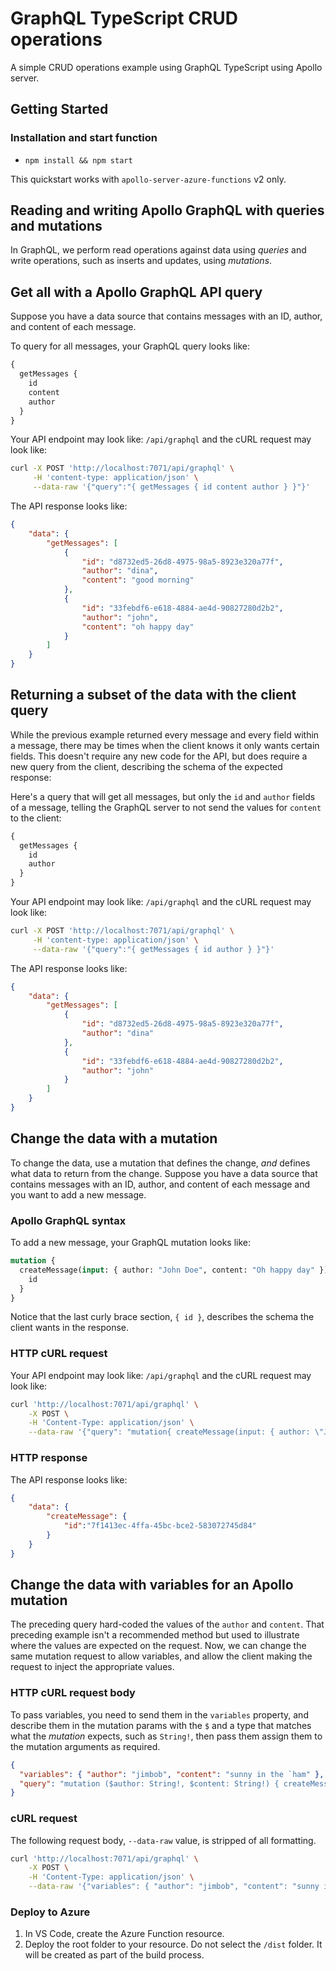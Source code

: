 # GraphQL TypeScript CRUD operations

A simple CRUD operations example using GraphQL TypeScript using Apollo server.

## Getting Started

### Installation and start function

- `npm install && npm start`

This quickstart works with `apollo-server-azure-functions` v2 only.

## Reading and writing Apollo GraphQL with queries and mutations

In GraphQL, we perform read operations against data using _queries_ and write operations, such as inserts and updates, using _mutations_.

## Get all with a Apollo GraphQL API query

Suppose you have a data source that contains messages with an ID, author, and content of each message. 

To query for all messages, your GraphQL query looks like:

```graphql
{
  getMessages {
    id
    content
    author
  }
}
```

Your API endpoint may look like: `/api/graphql` and the cURL request may look like:

```bash
curl -X POST 'http://localhost:7071/api/graphql' \
     -H 'content-type: application/json' \
     --data-raw '{"query":"{ getMessages { id content author } }"}'
```

The API response looks like:

```json
{
    "data": {
        "getMessages": [
            {
                "id": "d8732ed5-26d8-4975-98a5-8923e320a77f",
                "author": "dina",
                "content": "good morning"
            },
            {
                "id": "33febdf6-e618-4884-ae4d-90827280d2b2",
                "author": "john",
                "content": "oh happy day"
            }
        ]
    }
}
```

## Returning a subset of the data with the client query

While the previous example returned every message and every field within a message, there may be times when the client knows it only wants certain fields. This doesn't require any new code for the API, but does require a new query from the client, describing the schema of the expected response:

Here's a query that will get all messages, but only the `id` and `author` fields of a message, telling the GraphQL server to not send the values for `content` to the client:

```graphql
{
  getMessages {
    id
    author
  }
}

```

Your API endpoint may look like: `/api/graphql` and the cURL request may look like:

```bash
curl -X POST 'http://localhost:7071/api/graphql' \
     -H 'content-type: application/json' \
     --data-raw '{"query":"{ getMessages { id author } }"}'
```

The API response looks like:

```json
{
    "data": {
        "getMessages": [
            {
                "id": "d8732ed5-26d8-4975-98a5-8923e320a77f",
                "author": "dina"
            },
            {
                "id": "33febdf6-e618-4884-ae4d-90827280d2b2",
                "author": "john"
            }
        ]
    }
}
```

## Change the data with a mutation

To change the data, use a mutation that defines the change, _and_ defines what data to return from the change. Suppose you have a data source that contains messages with an ID, author, and content of each message and you want to add a new message. 

### Apollo GraphQL syntax

To add a new message, your GraphQL mutation looks like:

```graphql
mutation {
  createMessage(input: { author: "John Doe", content: "Oh happy day" }) {
    id
  }
}
```

Notice that the last curly brace section, `{ id }`, describes the schema the client wants in the response.

### HTTP cURL request

Your API endpoint may look like: `/api/graphql` and the cURL request may look like:

```bash
curl 'http://localhost:7071/api/graphql' \
    -X POST \
    -H 'Content-Type: application/json' \
    --data-raw '{"query": "mutation{ createMessage(input: { author: \"John Doe\", content: \"Oh happy day\" }){ id } }"}'
```

### HTTP response

The API response looks like:

```json
{
    "data": {
        "createMessage": {
            "id":"7f1413ec-4ffa-45bc-bce2-583072745d84"
        }
    }
}
```

## Change the data with variables for an Apollo mutation

The preceding query hard-coded the values of the `author` and `content`. That preceding example isn't a recommended method but used to illustrate where the values are expected on the request. Now, we can change the same mutation request to allow variables, and allow the client making the request to inject the appropriate values. 

### HTTP cURL request body

To pass variables, you need to send them in the `variables` property, and describe them in the mutation params with the `$` and a type that matches what the _mutation_ expects, such as `String!`, then pass them assign them to the mutation arguments as required.

```json
{
  "variables": { "author": "jimbob", "content": "sunny in the `ham" },
  "query": "mutation ($author: String!, $content: String!) { createMessage(input: { author: $author, content: $content }){ id }}"
}
```

### cURL request

The following request body, `--data-raw` value, is stripped of all formatting.

```bash
curl 'http://localhost:7071/api/graphql' \
    -X POST \
    -H 'Content-Type: application/json' \
    --data-raw '{"variables": { "author": "jimbob", "content": "sunny in the `ham" },"query": "mutation ($author: String!, $content: String!){ createMessage(input: { author: $author, content: $content }){ id } }"}'
```

### Deploy to Azure

1. In VS Code, create the Azure Function resource.
2. Deploy the root folder to your resource. Do not select the `/dist` folder. It will be created as part of the build process.